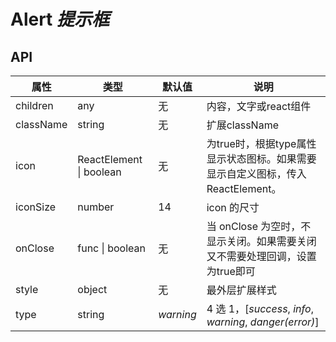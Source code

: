 # Alert *提示框*

<example />

## API

| 属性 | 类型 | 默认值 | 说明 |
| --- | --- | --- | --- |
| children | any | 无 | 内容，文字或react组件 |
| className | string | 无 | 扩展className |
| icon | ReactElement \| boolean | 无 | 为true时，根据type属性显示状态图标。如果需要显示自定义图标，传入ReactElement。 |
| iconSize | number | 14 | icon 的尺寸 |
| onClose | func \| boolean | 无 | 当 onClose 为空时，不显示关闭。如果需要关闭又不需要处理回调，设置为true即可 |
| style | object | 无 | 最外层扩展样式 |
| type | string | *warning* |  4 选 1，\[*success*, *info*, *warning*, *danger(error)*] |